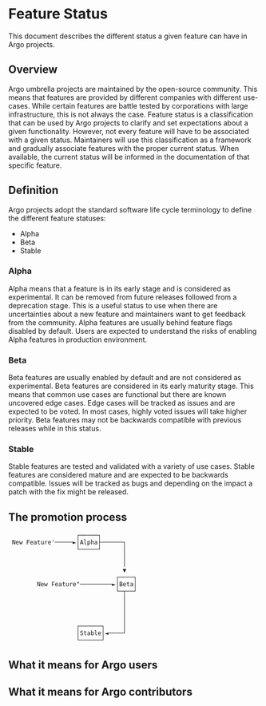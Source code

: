 # Feature Status

This document describes the different status a given feature can have in Argo projects.

## Overview

Argo umbrella projects are maintained by the open-source community. This means that features are provided by different companies with different use-cases. While certain features are battle tested by corporations with large infrastructure, this is not always the case. Feature status is a classification that can be used by Argo projects to clarify and set expectations about a given functionality. However, not every feature will have to be associated with a given status. Maintainers will use this classification as a framework and gradually associate features with the proper current status. When available, the current status will be informed in the documentation of that specific feature.

## Definition

Argo projects adopt the standard software life cycle terminology to define the different feature statuses:

- Alpha
- Beta
- Stable

### Alpha

Alpha means that a feature is in its early stage and is considered as experimental. It can be removed from future releases followed from a deprecation stage. This is a useful status to use when there are uncertainties about a new feature and maintainers want to get feedback from the community. Alpha features are usually behind feature flags disabled by default. Users are expected to understand the risks of enabling Alpha features in production environment.

### Beta

Beta features are usually enabled by default and are not considered as experimental. Beta features are considered in its early maturity stage. This means that common use cases are functional but there are known uncovered edge cases. Edge cases will be tracked as issues and are expected to be voted. In most cases, highly voted issues will take higher priority. Beta features may not be backwards compatible with previous releases while in this status.

### Stable

Stable features are tested and validated with a variety of use cases. Stable features are considered mature and are expected to be backwards compatible. Issues will be tracked as bugs and depending on the impact a patch with the fix might be released.

## The promotion process

```
                   ┌─────┐
 New Feature'─────►│Alpha├──────┐
                   └─────┘      │
                                │
                                │
                                ▼
                              ┌────┐
        New Feature"─────────►│Beta│
                              └─┬──┘
                                │
                                │
                                │
                                │
                   ┌──────┐     │
                   │Stable│◄────┘
                   └──────┘
```

## What it means for Argo users

## What it means for Argo contributors
